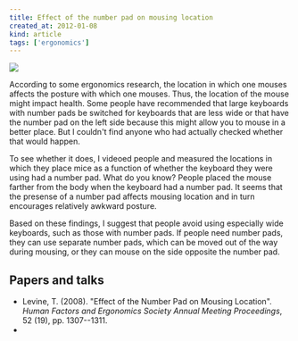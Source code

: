 ```yaml
---
title: Effect of the number pad on mousing location
created_at: 2012-01-08
kind: article
tags: ['ergonomics']
---
```


![](http://smug.thomaslevine.com/Works/numberpad/numberpad/932457459_Wd94o-480x480.png)

According to some ergonomics research, the location in which one mouses affects
the posture with which one mouses. Thus, the location of the mouse might impact
health. Some people have recommended that large keyboards with number pads be
switched for keyboards that are less wide or that have the number pad on the
left side because this might allow you to mouse in a better place. But I
couldn't find anyone who had actually checked whether that would happen.

<!-- conceptual diagram -->

To see whether it does, I videoed people and measured the locations in which
they place mice as a function of whether the keyboard they were using had a
number pad. What do you know? People placed the mouse farther from the body when
the keyboard had a number pad. It seems that the presense of a number pad
affects mousing location and in turn encourages relatively awkward posture.

<!-- result image/plot -->

Based on these findings, I suggest that people avoid using especially
wide keyboards, such as those with number pads. If people need number pads,
they can use separate number pads, which can be moved out of the way during
mousing, or they can mouse on the side opposite the number pad.

## Papers and talks

* Levine, T. (2008). "Effect of the Number Pad on Mousing Location". *Human Factors and Ergonomics Society Annual Meeting Proceedings*, 52 (19), pp. 1307--1311.
* []()
